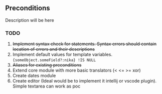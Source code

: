 ## Preconditions
Description will be here

### TODO
1) ~~Implement syntax check for statements. Syntax errors should contain 
    location of errors and their descriptions~~
2) Implement default values for template variables. `{someObject.someField?:nika} !IS NULL`
3) ~~Aliases for existing preconditions~~
4) Extend core module with more basic translators (< <= >= xor)
5) Create dates module
6) Create editor (Ideal would be to implement it intellij or vscode plugin). Simple textarea can work as poc
